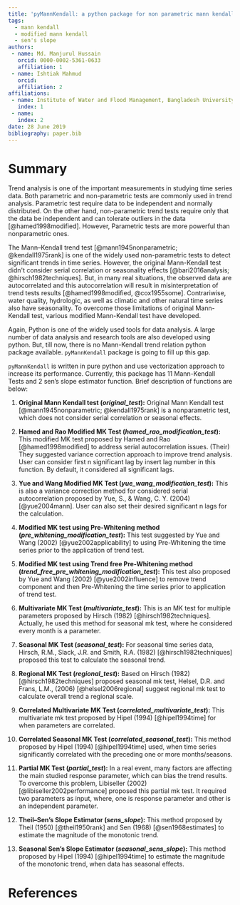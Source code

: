 ```yaml
---
title: 'pyMannKendall: a python package for non parametric mann kendall family of trend tests.'
tags:
  - mann kendall
  - modified mann kendall
  - sen's slope
authors:
 - name: Md. Manjurul Hussain
   orcid: 0000-0002-5361-0633
   affiliation: 1
 - name: Ishtiak Mahmud
   orcid: 
   affiliation: 2   
affiliations:
 - name: Institute of Water and Flood Management, Bangladesh University of Engineering and Technology, Bangladesh
   index: 1
 - name: 
   index: 2
date: 28 June 2019
bibliography: paper.bib
---
```


# Summary

Trend analysis is one of the important measurements in studying time series data. Both parametric and non-parametric tests are commonly used in trend analysis. Parametric test require data to be independent and normally distributed. On the other hand, non-parametric trend tests require only that the data be independent and can tolerate outliers in the data [@hamed1998modified]. However, Parametric tests are more powerful than nonparametric ones.

The Mann–Kendall trend test [@mann1945nonparametric; @kendall1975rank] is one of the widely used non-parametric tests to detect significant trends in time series. However, the original Mann-Kendall test didn't consider serial correlation or seasonality effects [@bari2016analysis; @hirsch1982techniques]. But, in many real situations, the observed data are autocorrelated and this autocorrelation will result in misinterpretation of trend tests results [@hamed1998modified, @cox1955some]. Contrariwise, water quality, hydrologic, as well as climatic and other natural time series also have seasonality. To overcome those limitations of original Mann-Kendall test, various modified Mann-Kendall test have developed.

Again, Python is one of the widely used tools for data analysis. A large number of data analysis and research tools are also developed using python. But, till now, there is no Mann-Kendall trend relation python package available. ``pyMannKendall`` package is going to fill up this gap.

``pyMannKendall`` is written in pure python and use vectorization approach to increase its performance. Currently, this package has 11 Mann-Kendall Tests and 2 sen’s slope estimator function. Brief description of functions are below:

1.	**Original Mann Kendall test (*original_test*):** Original Mann Kendall test [@mann1945nonparametric; @kendall1975rank] is a nonparametric test, which does not consider serial correlation or seasonal effects.

2.	**Hamed and Rao Modified MK Test (*hamed_rao_modification_test*):** This modified MK test proposed by Hamed and Rao [@hamed1998modified] to address serial autocorrelation issues. (Their) They suggested variance correction approach to improve trend analysis. User can consider first n significant lag by insert lag number in this function. By default, it considered all significant lags.

3.	**Yue and Wang Modified MK Test (*yue_wang_modification_test*):** This is also a variance correction method for considered serial autocorrelation proposed by Yue, S., & Wang, C. Y. (2004) [@yue2004mann]. User can also set their desired significant n lags for the calculation.

4.	**Modified MK test using Pre-Whitening method (*pre_whitening_modification_test*):** This test suggested by Yue and Wang (2002) [@yue2002applicability] to using Pre-Whitening the time series prior to the application of trend test.

5.	**Modified MK test using Trend free Pre-Whitening method (*trend_free_pre_whitening_modification_test*):** This test also proposed by Yue and Wang (2002) [@yue2002influence] to remove trend component and then Pre-Whitening the time series prior to application of trend test.

6.	**Multivariate MK Test (*multivariate_test*):** This is an MK test for multiple parameters proposed by Hirsch (1982) [@hirsch1982techniques]. Actually, he used this method for seasonal mk test, where he considered every month is a parameter.

7.	**Seasonal MK Test (*seasonal_test*):** For seasonal time series data, Hirsch, R.M., Slack, J.R. and Smith, R.A. (1982) [@hirsch1982techniques] proposed this test to calculate the seasonal trend.

8.	**Regional MK Test (*regional_test*):** Based on Hirsch (1982) [@hirsch1982techniques] proposed seasonal mk test, Helsel, D.R. and Frans, L.M., (2006) [@helsel2006regional] suggest regional mk test to calculate overall trend a regional scale.

9.	**Correlated Multivariate MK Test (*correlated_multivariate_test*):** This multivariate mk test proposed by Hipel (1994) [@hipel1994time] for when parameters are correlated.

10.	**Correlated Seasonal MK Test (*correlated_seasonal_test*):** This method proposed by Hipel (1994) [@hipel1994time] used, when time series significantly correlated with the preceding one or more months/seasons.

11.	**Partial MK Test (*partial_test*):** In a real event, many factors are affecting the main studied response parameter, which can bias the trend results. To overcome this problem, Libiseller (2002) [@libiseller2002performance] proposed this partial mk test. It required two parameters as input, where, one is response parameter and other is an independent parameter.

12.	**Theil–Sen’s Slope Estimator (*sens_slope*):** This method proposed by Theil (1950) [@theil1950rank] and Sen (1968) [@sen1968estimates] to estimate the magnitude of the monotonic trend.

13.	**Seasonal Sen’s Slope Estimator (*seasonal_sens_slope*):** This method proposed by Hipel (1994) [@hipel1994time] to estimate the magnitude of the monotonic trend, when data has seasonal effects.

# References